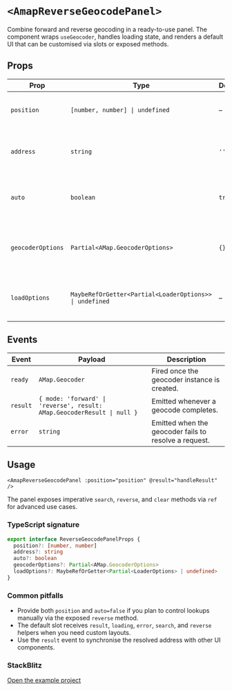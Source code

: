 # `<AmapReverseGeocodePanel>`

Combine forward and reverse geocoding in a ready-to-use panel. The component wraps `useGeocoder`, handles loading state, and renders a default UI that can be customised via slots or exposed methods.

## Props

| Prop | Type | Default | Description |
| --- | --- | --- | --- |
| `position` | `[number, number] \| undefined` | – | Coordinates used for reverse geocoding. |
| `address` | `string` | `''` | Optional address keyword for forward geocoding. |
| `auto` | `boolean` | `true` | Automatically trigger geocoding when props change. |
| `geocoderOptions` | `Partial<AMap.GeocoderOptions>` | `{}` | Custom options forwarded to the underlying geocoder. |
| `loadOptions` | `MaybeRefOrGetter<Partial<LoaderOptions>> \| undefined` | – | Loader configuration when requesting the plugin. |

## Events

| Event | Payload | Description |
| --- | --- | --- |
| `ready` | `AMap.Geocoder` | Fired once the geocoder instance is created. |
| `result` | `{ mode: 'forward' \| 'reverse', result: AMap.GeocoderResult \| null }` | Emitted whenever a geocode completes. |
| `error` | `string` | Emitted when the geocoder fails to resolve a request. |

## Usage

```vue
<AmapReverseGeocodePanel :position="position" @result="handleResult" />
```

The panel exposes imperative `search`, `reverse`, and `clear` methods via `ref` for advanced use cases.

<ClientOnly>
  <ReverseGeocodePanelDemo />
</ClientOnly>

<script setup lang="ts">
import ReverseGeocodePanelDemo from '../examples/ReverseGeocodePanelDemo.vue'
</script>

### TypeScript signature

```ts
export interface ReverseGeocodePanelProps {
  position?: [number, number]
  address?: string
  auto?: boolean
  geocoderOptions?: Partial<AMap.GeocoderOptions>
  loadOptions?: MaybeRefOrGetter<Partial<LoaderOptions> | undefined>
}
```

### Common pitfalls

- Provide both `position` and `auto=false` if you plan to control lookups manually via the exposed `reverse` method.
- The default slot receives `result`, `loading`, `error`, `search`, and `reverse` helpers when you need custom layouts.
- Use the `result` event to synchronise the resolved address with other UI components.

### StackBlitz

[Open the example project](https://stackblitz.com/github/your-org/amap-vue-kit/tree/main/examples/basic)
